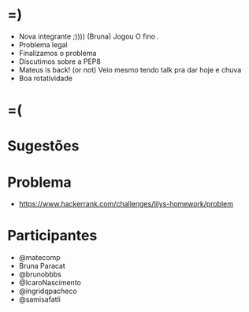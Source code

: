 =)
==

- Nova integrante ;)))) (Bruna) Jogou O fino *.*
- Problema legal
- Finalizamos o problema
- Discutimos sobre a PEP8
- Mateus is back! (or not) Veio mesmo tendo talk pra dar hoje e chuva
- Boa rotatividade

=(
==

Sugestões
=========

Problema
========

- https://www.hackerrank.com/challenges/lilys-homework/problem

Participantes
=============


- @matecomp
- Bruna Paracat
- @brunobbbs
- @IcaroNascimento
- @ingridqpacheco
- @samisafatli